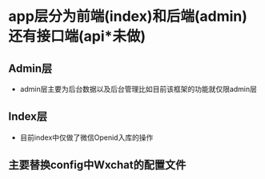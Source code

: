 app层分为前端(index)和后端(admin)还有接口端(api*未做)
===============
## Admin层
* admin层主要为后台数据以及后台管理比如目前该框架的功能就仅限admin层

## Index层
* 目前index中仅做了微信Openid入库的操作

## 主要替换config中Wxchat的配置文件
